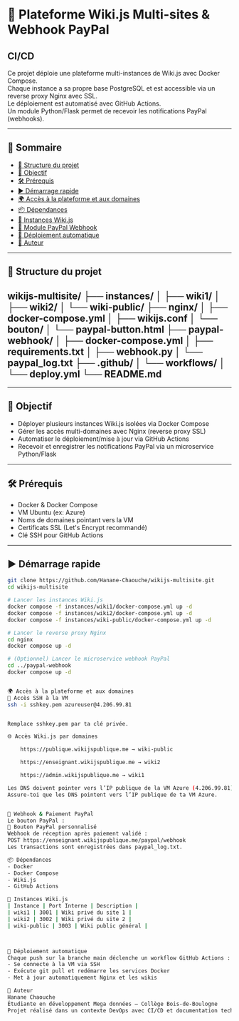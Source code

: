 # 🚀 Plateforme Wiki.js Multi-sites & Webhook PayPal

## CI/CD

Ce projet déploie une plateforme multi-instances de Wiki.js avec Docker Compose.  
Chaque instance a sa propre base PostgreSQL et est accessible via un reverse proxy Nginx avec SSL.  
Le déploiement est automatisé avec GitHub Actions.  
Un module Python/Flask permet de recevoir les notifications PayPal (webhooks).

---

## 📑 Sommaire

- [📁 Structure du projet](#-structure-du-projet)
- [🚀 Objectif](#-objectif)
- [🛠️ Prérequis](#️-prérequis)
- [▶️ Démarrage rapide](#️-démarrage-rapide)
- [🌍 Accès à la plateforme et aux domaines](#-accès-à-la-plateforme-et-aux-domaines)
- [📦 Dépendances](#-dépendances)
- [📘 Instances Wiki.js](#-instances-wikijs)
- [💸 Module PayPal Webhook](#-module-paypal-webhook)
- [🤖 Déploiement automatique](#-déploiement-automatique)
- [👤 Auteur](#-auteur)

---

## 📁 Structure du projet

wikijs-multisite/
├── instances/
│ ├── wiki1/
│ ├── wiki2/
│ └── wiki-public/
├── nginx/
│ ├── docker-compose.yml
│ ├── wikijs.conf
│ └── bouton/
│ └── paypal-button.html
├── paypal-webhook/
│ ├── docker-compose.yml
│ ├── requirements.txt
│ ├── webhook.py
│ └── paypal_log.txt
├── .github/
│ └── workflows/
│ └── deploy.yml
└── README.md
---


---

## 🚀 Objectif

- Déployer plusieurs instances Wiki.js isolées via Docker Compose
- Gérer les accès multi-domaines avec Nginx (reverse proxy SSL)
- Automatiser le déploiement/mise à jour via GitHub Actions
- Recevoir et enregistrer les notifications PayPal via un microservice Python/Flask

---

## 🛠️ Prérequis

- Docker & Docker Compose  
- VM Ubuntu (ex: Azure)  
- Noms de domaines pointant vers la VM  
- Certificats SSL (Let's Encrypt recommandé)  
- Clé SSH pour GitHub Actions  

---

## ▶️ Démarrage rapide

```bash
git clone https://github.com/Hanane-Chaouche/wikijs-multisite.git
cd wikijs-multisite

# Lancer les instances Wiki.js
docker compose -f instances/wiki1/docker-compose.yml up -d
docker compose -f instances/wiki2/docker-compose.yml up -d
docker compose -f instances/wiki-public/docker-compose.yml up -d

# Lancer le reverse proxy Nginx
cd nginx
docker compose up -d

# (Optionnel) Lancer le microservice webhook PayPal
cd ../paypal-webhook
docker compose up -d


🌍 Accès à la plateforme et aux domaines
🔑 Accès SSH à la VM
ssh -i sshkey.pem azureuser@4.206.99.81


Remplace sshkey.pem par ta clé privée.

🌐 Accès Wiki.js par domaines

    https://publique.wikijspublique.me → wiki-public

    https://enseignant.wikijspublique.me → wiki2

    https://admin.wikijspublique.me → wiki1

Les DNS doivent pointer vers l’IP publique de la VM Azure (4.206.99.81).
Assure-toi que les DNS pointent vers l’IP publique de ta VM Azure.


💸 Webhook & Paiement PayPal
Le bouton PayPal :
🔗 Bouton PayPal personnalisé
Webhook de réception après paiement validé :
POST https://enseignant.wikijspublique.me/paypal/webhook
Les transactions sont enregistrées dans paypal_log.txt.

📦 Dépendances
- Docker
- Docker Compose
- Wiki.js
- GitHub Actions

📘 Instances Wiki.js
| Instance | Port Interne | Description | 
| wiki1 | 3001 | Wiki privé du site 1 | 
| wiki2 | 3002 | Wiki privé du site 2 | 
| wiki-public | 3003 | Wiki public général | 



🤖 Déploiement automatique
Chaque push sur la branche main déclenche un workflow GitHub Actions :
- Se connecte à la VM via SSH
- Exécute git pull et redémarre les services Docker
- Met à jour automatiquement Nginx et les wikis

👤 Auteur
Hanane Chaouche
Étudiante en développement Mega données – Collège Bois-de-Boulogne
Projet réalisé dans un contexte DevOps avec CI/CD et documentation technique.
